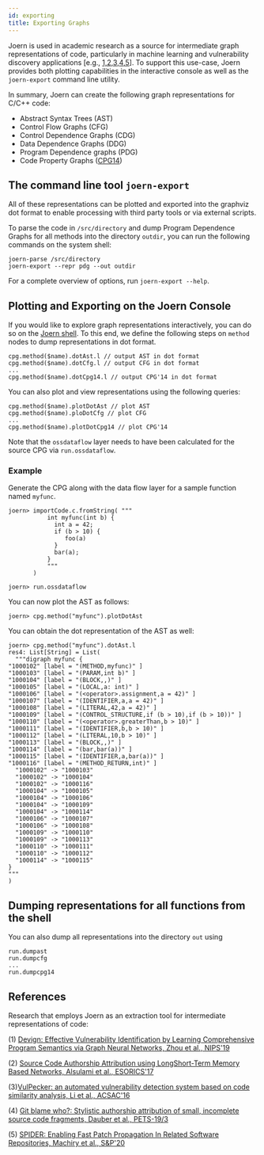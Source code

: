```yaml
---
id: exporting
title: Exporting Graphs
---
```


Joern is used in academic research as a source for
intermediate graph representations of code, particularly in machine
learning and vulnerability discovery applications [e.g., [1,2,3,4,5](#references)]. To support
this use-case, Joern provides both plotting capabilities in the
interactive console as well as the `joern-export` command line
utility.

In summary, Joern can create the following graph representations for
C/C++ code:

* Abstract Syntax Trees (AST)
* Control Flow Graphs (CFG)
* Control Dependence Graphs (CDG)
* Data Dependence Graphs (DDG)
* Program Dependence graphs (PDG)
* Code Property Graphs
  ([CPG14](https://www.sec.cs.tu-bs.de/pubs/2014-ieeesp.pdf))


## The command line tool `joern-export`

All of these representations can be plotted and exported into the
graphviz dot format to enable processing with third party tools or via
external scripts.

To parse the code in `/src/directory` and dump Program Dependence
Graphs for all methods into the directory `outdir`, you can run the
following commands on the system shell:

```
joern-parse /src/directory
joern-export --repr pdg --out outdir
```

For a complete overview of options, run `joern-export --help`.


## Plotting and Exporting on the Joern Console

If you would like to explore graph representations interactively, you
can do so on the [Joern shell](/joern/shell). To this end, we define
the following steps on `method` nodes to dump representations in dot
format.

```
cpg.method($name).dotAst.l // output AST in dot format
cpg.method($name).dotCfg.l // output CFG in dot format
...
cpg.method($name).dotCpg14.l // output CPG'14 in dot format
```

You can also plot and view representations using the following
queries:

```
cpg.method($name).plotDotAst // plot AST
cpg.method($name).ploDotCfg // plot CFG
...
cpg.method($name).plotDotCpg14 // plot CPG'14
```

Note that the `ossdataflow` layer needs to have been calculated for
the source CPG via `run.ossdataflow`.

### Example

Generate the CPG along with the data flow layer for a sample function
named `myfunc`.


```
joern> importCode.c.fromString( """
           int myfunc(int b) {
             int a = 42;
             if (b > 10) {
                foo(a)
             }
             bar(a);
           }
           """
       ) 

joern> run.ossdataflow
```

You can now plot the AST as follows:

```
joern> cpg.method("myfunc").plotDotAst 
```

You can obtain the dot representation of the AST as well:

```
joern> cpg.method("myfunc").dotAst.l
res4: List[String] = List(
  """digraph myfunc {  
"1000102" [label = "(METHOD,myfunc)" ]
"1000103" [label = "(PARAM,int b)" ]
"1000104" [label = "(BLOCK,,)" ]
"1000105" [label = "(LOCAL,a: int)" ]
"1000106" [label = "(<operator>.assignment,a = 42)" ]
"1000107" [label = "(IDENTIFIER,a,a = 42)" ]
"1000108" [label = "(LITERAL,42,a = 42)" ]
"1000109" [label = "(CONTROL_STRUCTURE,if (b > 10),if (b > 10))" ]
"1000110" [label = "(<operator>.greaterThan,b > 10)" ]
"1000111" [label = "(IDENTIFIER,b,b > 10)" ]
"1000112" [label = "(LITERAL,10,b > 10)" ]
"1000113" [label = "(BLOCK,,)" ]
"1000114" [label = "(bar,bar(a))" ]
"1000115" [label = "(IDENTIFIER,a,bar(a))" ]
"1000116" [label = "(METHOD_RETURN,int)" ]
  "1000102" -> "1000103"  
  "1000102" -> "1000104"  
  "1000102" -> "1000116"  
  "1000104" -> "1000105"  
  "1000104" -> "1000106"  
  "1000104" -> "1000109"  
  "1000104" -> "1000114"  
  "1000106" -> "1000107"  
  "1000106" -> "1000108"  
  "1000109" -> "1000110"  
  "1000109" -> "1000113"  
  "1000110" -> "1000111"  
  "1000110" -> "1000112"  
  "1000114" -> "1000115"  
}
"""
)
```

## Dumping representations for all functions from the shell

You can also dump all representations into the directory `out` using

```
run.dumpast
run.dumpcfg
...
run.dumpcpg14
```

## References

Research that employs Joern as an extraction tool for intermediate
representations of code:

(1) [Devign: Effective Vulnerability Identification by Learning
Comprehensive Program Semantics via Graph Neural Networks, Zhou et al.,
NIPS'19](https://papers.nips.cc/paper/9209-devign-effective-vulnerability-identification-by-learning-comprehensive-program-semantics-via-graph-neural-networks.pdf)

(2) [Source Code Authorship Attribution using LongShort-Term Memory
Based Networks, Alsulami et al., ESORICS'17](https://www.cs.drexel.edu/~greenie/stylometry-esorics.pdf)

(3)[VulPecker: an automated vulnerability detection system based on
code similarity analysis, Li et al.,
ACSAC'16](http://www.cs.utsa.edu/~shxu/socs/VulPecker.pdf)

(4) [Git blame who?: Stylistic authorship attribution of small,
incomplete source code fragments, Dauber et al.,
PETS-19/3](https://content.sciendo.com/view/journals/popets/2019/3/article-p389.xml?language=en)

(5) [SPIDER: Enabling Fast Patch Propagation In Related Software
Repositories, Machiry et al., S&P'20](https://machiry.github.io/files/spider.pdf)
